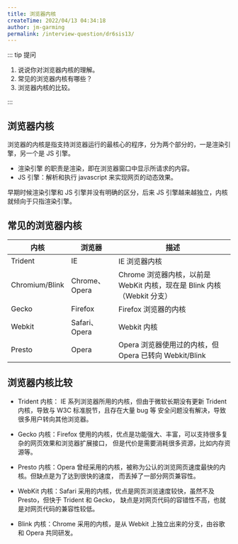 ```yaml
---
title: 浏览器内核
createTime: 2022/04/13 04:34:18
author: jm-garming
permalink: /interview-question/dr6sis13/
---
```


::: tip 提问

1. 说说你对浏览器内核的理解。
2. 常见的浏览器内核有哪些？
3. 浏览器内核的比较。

:::

## 浏览器内核

浏览器的内核是指支持浏览器运行的最核心的程序，分为两个部分的，一是渲染引擎，另一个是 JS 引擎。

- 渲染引擎 的职责是渲染，即在浏览器窗口中显示所请求的内容。
- JS 引擎：解析和执行 javascript 来实现网页的动态效果。

早期时候渲染引擎和 JS 引擎并没有明确的区分，后来 JS 引擎越来越独立，内核就倾向于只指渲染引擎。

## 常见的浏览器内核

| 内核           | 浏览器        | 描述                                                                    |
| -------------- | ------------- | ----------------------------------------------------------------------- |
| Trident        | IE            | IE 浏览器内核                                                           |
| Chromium/Blink | Chrome、Opera | Chrome 浏览器内核，以前是 WebKit 内核，现在是 Blink 内核（Webkit 分支） |
| Gecko          | Firefox       | Firefox 浏览器的内核                                                    |
| Webkit         | Safari、Opera | Webkit 内核                                                             |
| Presto         | Opera         | Opera 浏览器使用过的内核，但 Opera 已转向 Webkit/Blink                  |

## 浏览器内核比较

- Trident 内核： IE 系列浏览器所用的内核，但由于微软长期没有更新 Trident 内核，导致与 W3C 标准脱节，且存在大量 bug 等
  安全问题没有解决，导致很多用户转向其他浏览器。

- Gecko 内核：Firefox 使用的内核，优点是功能强大、丰富，可以支持很多复杂的网页效果和浏览器扩展接口，
  但是代价是需要消耗很多资源，比如内存资源等。

- Presto 内核：Opera 曾经采用的内核，被称为公认的浏览网页速度最快的内核。但缺点是为了达到很快的速度，
  而丢掉了一部分网页兼容性。

- WebKit 内核：Safari 采用的内核，优点是网页浏览速度较快，虽然不及 Presto，但快于 Trident 和 Gecko，
  缺点是对网页代码的容错性不高，也就是对网页代码的兼容性较低。

- Blink 内核：Chrome 采用的内核，是从 Webkit 上独立出来的分支，由谷歌和 Opera 共同研发。
